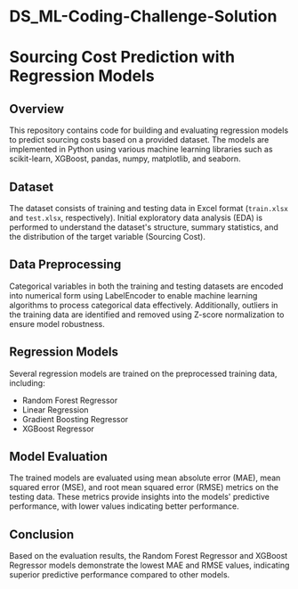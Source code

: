 # DS_ML-Coding-Challenge-Solution

# Sourcing Cost Prediction with Regression Models

## Overview
This repository contains code for building and evaluating regression models to predict sourcing costs based on a provided dataset. The models are implemented in Python using various machine learning libraries such as scikit-learn, XGBoost, pandas, numpy, matplotlib, and seaborn.

## Dataset
The dataset consists of training and testing data in Excel format (`train.xlsx` and `test.xlsx`, respectively). Initial exploratory data analysis (EDA) is performed to understand the dataset's structure, summary statistics, and the distribution of the target variable (Sourcing Cost).

## Data Preprocessing
Categorical variables in both the training and testing datasets are encoded into numerical form using LabelEncoder to enable machine learning algorithms to process categorical data effectively. Additionally, outliers in the training data are identified and removed using Z-score normalization to ensure model robustness.

## Regression Models
Several regression models are trained on the preprocessed training data, including:
- Random Forest Regressor
- Linear Regression
- Gradient Boosting Regressor
- XGBoost Regressor

## Model Evaluation
The trained models are evaluated using mean absolute error (MAE), mean squared error (MSE), and root mean squared error (RMSE) metrics on the testing data. These metrics provide insights into the models' predictive performance, with lower values indicating better performance.

## Conclusion
Based on the evaluation results, the Random Forest Regressor and XGBoost Regressor models demonstrate the lowest MAE and RMSE values, indicating superior predictive performance compared to other models.



